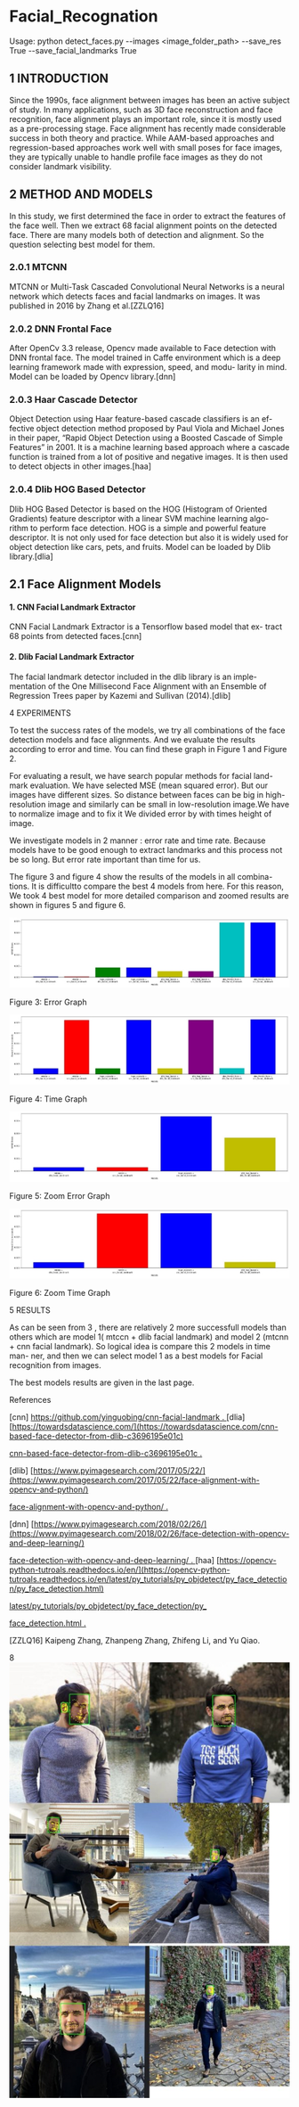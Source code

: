# Facial_Recognation
Usage: 
 python detect_faces.py --images <image_folder_path> --save_res True --save_facial_landmarks True
## 1  INTRODUCTION

Since the 1990s, face alignment between images has been an active subject of study. In many applications, such as 3D face reconstruction and face recognition, face alignment plays an important role, since it is mostly used as a pre-processing stage. Face alignment has recently made considerable success in both theory and practice. While AAM-based approaches and regression-based approaches work well with small poses for face images, they are typically unable to handle profile face images as they do not consider landmark visibility.

## 2  METHOD AND MODELS

In this study, we first determined the face in order to extract the features of the face well. Then we extract 68 facial alignment points on the detected face. There are many models both of detection and alignment. So the question selecting best model for them.

### 2.0.1 MTCNN

MTCNN or Multi-Task Cascaded Convolutional Neural Networks is a neural network which detects faces and facial landmarks on images. It was published in 2016 by Zhang et al.[ZZLQ16]

### 2.0.2 DNN Frontal Face

After OpenCv 3.3 release, Opencv made available to Face detection with DNN frontal face. The model trained in Caffe environment which is a deep learning framework made with expression, speed, and modu- larity in mind. Model can be loaded by Opencv library.[dnn]

### 2.0.3 Haar Cascade Detector

Object Detection using Haar feature-based cascade classifiers is an ef- fective object detection method proposed by Paul Viola and Michael Jones in their paper, “Rapid Object Detection using a Boosted Cascade of Simple Features” in 2001. It is a machine learning based approach where a cascade function is trained from a lot of positive and negative images. It is then used to detect objects in other images.[haa]

### 2.0.4 Dlib HOG Based Detector

Dlib HOG Based Detector is based on the HOG (Histogram of Oriented Gradients) feature descriptor with a linear SVM machine learning algo- rithm to perform face detection. HOG is a simple and powerful feature descriptor. It is not only used for face detection but also it is widely used for object detection like cars, pets, and fruits. Model can be loaded by Dlib library.[dlia]

## 2.1 Face Alignment Models

#### 1. CNN Facial Landmark Extractor

CNN Facial Landmark Extractor is a Tensorflow based model that ex- tract 68 points from detected faces.[cnn]

#### 2. Dlib Facial Landmark Extractor

The facial landmark detector included in the dlib library is an imple- mentation of the One Millisecond Face Alignment with an Ensemble of Regression Trees paper by Kazemi and Sullivan (2014).[dlib]

4  EXPERIMENTS

To test the success rates of the models, we try all combinations of the face detection models and face alignments. And we evaluate the results according to error and time. You can find these graph in Figure 1 and Figure 2.

For evaluating a result, we have search popular methods for facial land- mark evaluation. We have selected MSE (mean squared error). But our images have different sizes. So distance between faces can be big in high- resolution image and similarly can be small in low-resolution image.We have to normalize image and to fix it We divided error by with times height of image.

We investigate models in 2 manner : error rate and time rate. Because models have to be good enough to extract landmarks and this process not be so long. But error rate important than time for us.

The figure 3 and figure 4 show the results of the models in all combina- tions. It is difficultto compare the best 4 models from here. For this reason, We took 4 best model for more detailed comparison and zoomed results are shown in figures 5 and figure 6.

![](ims/Aspose.Words.02e13d86-2684-41ea-a345-9e2c2cc021c7.002.jpeg)

Figure 3: Error Graph

![](ims/Aspose.Words.02e13d86-2684-41ea-a345-9e2c2cc021c7.003.jpeg)

Figure 4: Time Graph

![](ims/Aspose.Words.02e13d86-2684-41ea-a345-9e2c2cc021c7.004.jpeg)

Figure 5: Zoom Error Graph

![](ims/Aspose.Words.02e13d86-2684-41ea-a345-9e2c2cc021c7.005.jpeg)

Figure 6: Zoom Time Graph

5 RESULTS

As can be seen from 3 , there are relatively 2 more successfull models than others which are model 1( mtccn + dlib facial landmark) and model 2 (mtcnn + cnn facial landmark). So logical idea is compare this 2 models in time man- ner, and then we can select model 1 as a best models for Facial recognition from images.

The best models results are given in the last page.

References

[cnn] [https://github.com/yinguobing/cnn-facial-landmark . ](https://github.com/yinguobing/cnn-facial-landmark)[dlia] [https://towardsdatascience.com/](https://towardsdatascience.com/cnn-based-face-detector-from-dlib-c3696195e01c)

[cnn-based-face-detector-from-dlib-c3696195e01c .](https://towardsdatascience.com/cnn-based-face-detector-from-dlib-c3696195e01c)

[dlib] [https://www.pyimagesearch.com/2017/05/22/](https://www.pyimagesearch.com/2017/05/22/face-alignment-with-opencv-and-python/)

[face-alignment-with-opencv-and-python/ .](https://www.pyimagesearch.com/2017/05/22/face-alignment-with-opencv-and-python/)

[dnn] [https://www.pyimagesearch.com/2018/02/26/](https://www.pyimagesearch.com/2018/02/26/face-detection-with-opencv-and-deep-learning/)

[face-detection-with-opencv-and-deep-learning/ . ](https://www.pyimagesearch.com/2018/02/26/face-detection-with-opencv-and-deep-learning/)[haa] [https://opencv-python-tutroals.readthedocs.io/en/](https://opencv-python-tutroals.readthedocs.io/en/latest/py_tutorials/py_objdetect/py_face_detection/py_face_detection.html)

[latest/py_tutorials/py_objdetect/py_face_detection/py_](https://opencv-python-tutroals.readthedocs.io/en/latest/py_tutorials/py_objdetect/py_face_detection/py_face_detection.html)

[face_detection.html .](https://opencv-python-tutroals.readthedocs.io/en/latest/py_tutorials/py_objdetect/py_face_detection/py_face_detection.html)

[ZZLQ16] Kaipeng Zhang, Zhanpeng Zhang, Zhifeng Li, and Yu Qiao.




8![](ims/Aspose.Words.02e13d86-2684-41ea-a345-9e2c2cc021c7.006.jpeg)
